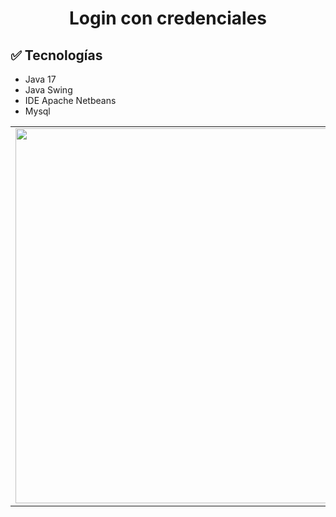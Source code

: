 <h1 align="center">Login con credenciales</h1>

## :white_check_mark: Tecnologías
- Java 17
- Java Swing
- IDE Apache Netbeans
- Mysql


|   |   |
| - | - |
| <img align="center" width=600 src="https://github.com/XGilmar/login-credentials/assets/86094668/b9c8da2f-91cd-4375-bee5-b2241852f916"/> | <img align="center" width=600 src="https://github.com/XGilmar/login-credentials/assets/86094668/199b2996-9638-4eca-89ef-bcc7a9cbcd4f"/> |


<br>


